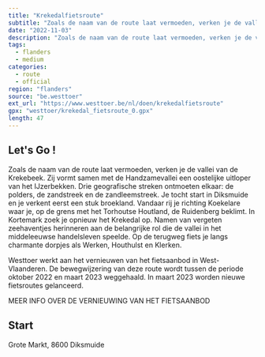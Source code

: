 ```yaml
---
title: "Krekedalfietsroute"
subtitle: "Zoals de naam van de route laat vermoeden, verken je de vallei van de Krekebeek"
date: "2022-11-03"
description: "Zoals de naam van de route laat vermoeden, verken je de vallei van de Krekebeek" 
tags:
  - flanders
  - medium
categories: 
  - route
  - official
region: "flanders"
source: "be.westtoer"
ext_url: "https://www.westtoer.be/nl/doen/krekedalfietsroute"
gpx: "westtoer/krekedal_fietsroute_0.gpx"
length: 47
---
```


## Let's Go !

Zoals de naam van de route laat vermoeden, verken je de vallei van de Krekebeek. Zij vormt samen met de Handzamevallei een oostelijke uitloper van het IJzerbekken. Drie geografische streken ontmoeten elkaar: de polders, de zandstreek en de zandleemstreek. Je tocht start in Diksmuide en je verkent eerst een stuk broekland. Vandaar rij je richting Koekelare waar je, op de grens met het Torhoutse Houtland, de Ruidenberg beklimt. In Kortemark zoek je opnieuw het Krekedal op. Namen van vergeten zeehaventjes herinneren aan de belangrijke rol die de vallei in het middeleeuwse handelsleven speelde. Op de terugweg fiets je langs charmante dorpjes als Werken, Houthulst en Klerken.

Westtoer werkt aan het vernieuwen van het fietsaanbod in West-Vlaanderen. De bewegwijzering van deze route wordt tussen de periode oktober 2022 en maart 2023 weggehaald. In maart 2023 worden nieuwe fietsroutes gelanceerd.

MEER INFO OVER DE VERNIEUWING VAN HET FIETSAANBOD

## Start 

Grote Markt, 8600 Diksmuide 


